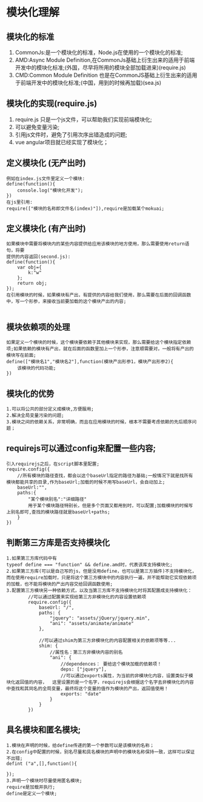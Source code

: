 # 模块化理解

## 模块化的标准
1. CommonJs:是一个模块化的标准，Node.js在使用的一个模块化的标准;
2. AMD:Async Module Definition,在CommonJs基础上衍生出来的适用于前端开发中的模块化标准;(外国，尽早将所用的模块全部加载进来)(require.js)
3. CMD:Common Module Definition 也是在CommonJS基础上衍生出来的适用于前端开发中的模块化标准;(中国，用到的时候再加载)(sea.js)

## 模块化的实现(require.js)
1. require.js 只是一个js文件，可以帮助我们实现前端模块化;
2. 可以避免变量污染;
3. 引用js文件时，避免了引用次序出错造成的问题;
4. vue  angular项目就已经实现了模块化；

## 定义模块化 (无产出时)
```
例如在index.js文件里定义一个模块:
define(function(){
    console.log("模块化开发");
})
在js里引用:
require(["模块的名称即文件名(index)"]),require是加载某个mokuai;
```
## 定义模块化 (有产出时)
```
如果模块中需要将模块内的某些内容提供给应用该模块的地方使用，那么需要使用return语句，将要
提供的内容返回(second.js):
define(function(){
    var obj={
        k:"w"
    };
    return obj;
});
在引用模块的时候，如果模块有产出，有提供的内容给我们使用，那么需要在后面的回调函数中，写一个形参，来接收当前要加载的这个模块产出的内容;


```
## 模块依赖项的处理
```
如果定义一个模块的时候，这个模块要依赖于其他模块来实现，那么需要给这个模块指定依赖项;如果依赖的模块有产出，就在后面的函数里加上一个形参，注意顺需要对，一般将有产出的模块写在前面;
define(["模块名1","模块名2"],function(模块产出形参1，模块产出形参2){
    该模块的代码功能;
})
```
## 模块化的优势
```
1.可以将公共的部分定义成模块,方便服用;
2.解决全局变量污染的问题;
3.模块之间的依赖关系，非常明确，而且在应用模块的时候，根本不需要考虑依赖的先后顺序问题；
```
## requirejs可以通过config来配置一些内容;
```
引入requirejs之后，在script脚本里配置;
require.config({
    //所有模块的路径查找，都会以这个baseUrl指定的路径为基础;一般情况下就是找所有模块都能共享的目录,作为baseUrl;加载的时候不用写baseUrl，会自动加上;
    baseUrl:"",
    paths:{
        "某个模块别名":"详细路径"
        用于某个模块路径特别长，但是多个页面又都用到时，可以配置;加载模块的时候写上别名即可,查找的模块路径就是baseUrl+paths;
    }
})
```
## 判断第三方库是否支持模块化
```
1.如果第三方库代码中有
typeof define === "function" && define.amd时，代表该库支持模块化;
2.如果第三方库(可以是自己写的js，但是没用define，也可以是第三方插件)不支持模块化，而在使用require加载时，只是将这个第三方模块中的内容执行一遍，并不能帮助它实现依赖项的加载，也不能将模块的产出内容交给回调函数使用;
3.配置第三方模块另一种依赖方式，以及当第三方库不支持模块化时将其配置成支持模块化：
		//可以通过配置来实现给第三方非模块化的内容设置依赖项
		require.config({
			baseUrl: "/",
			paths: {
				"jquery": "assets/jQuery/jquery.min",
				"ani": "assets/animate/animate"
			},

			//可以通过shim为第三方非模块化的内容配置相关的依赖项等等...
			shim: {
				//属性名：第三方非模块内容的别名
				"ani": {
					//dependences： 要给这个模块加载的依赖项！
					deps: ["jquery"],
					//可以通过exports属性，为当前的非模块化内容，设置类似于模块化返回值的内容，  这里设置的是一个名字，requirejs会根据这个名字去非模块化的内容中查找和其同名的全局变量，最终将这个变量的值作为模块的产出，返回值使用！
					exports: "date"
				}
			}
		})

```
## 具名模块和匿名模块;
```
1.模块在声明的时候，给define传递的第一个参数可以是该模块的名称；
2.在config中配置的时候，别名尽量和具名模块的声明中的模块名称保持一致，这样可以保证不出错;
defint ("a",[],function(){

});
3.声明一个模块时尽量使用匿名模块;
require是加载并执行;
define是定义一个模块;
```
 